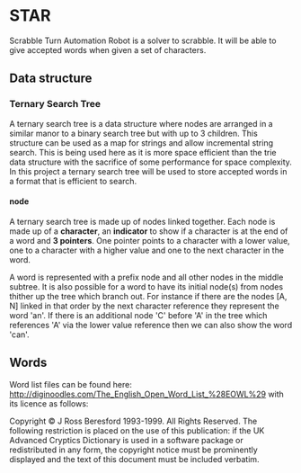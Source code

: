 # STAR

Scrabble Turn Automation Robot is a solver to scrabble. It will be able to give accepted words when given a set of characters.

## Data structure

### Ternary Search Tree

A ternary search tree is a data structure where nodes are arranged in a similar manor to a binary search tree but with up to 3 children. This structure can be used as a map for strings and allow incremental string search. This is being used here as it is more space efficient than the trie data structure with the sacrifice of some performance for space complexity. In this project a ternary search tree will be used to store accepted words in a format that is efficient to search.

#### node

A ternary search tree is made up of nodes linked together. Each node is made up of a **character**, an **indicator** to show if a character is at the end of a word and **3 pointers**. One pointer points to a character with a lower value, one to a character with a higher value and one to the next character in the word.

A word is represented with a prefix node and all other nodes in the middle subtree. It is also possible for a word to have its initial node(s) from nodes thither up the tree which branch out. For instance if there are the nodes [A, N] linked in that order by the next character reference they represent the word 'an'. If there is an additional node 'C' before 'A' in the tree which references 'A' via the lower value reference then we can also show the word 'can'.

## Words

Word list files can be found here: http://diginoodles.com/The_English_Open_Word_List_%28EOWL%29 with its licence as follows:

Copyright © J Ross Beresford 1993-1999. All Rights Reserved. The following restriction is placed on the use of this publication: if the UK Advanced Cryptics Dictionary is used in a software package or redistributed in any form, the copyright notice must be prominently displayed and the text of this document must be included verbatim.
